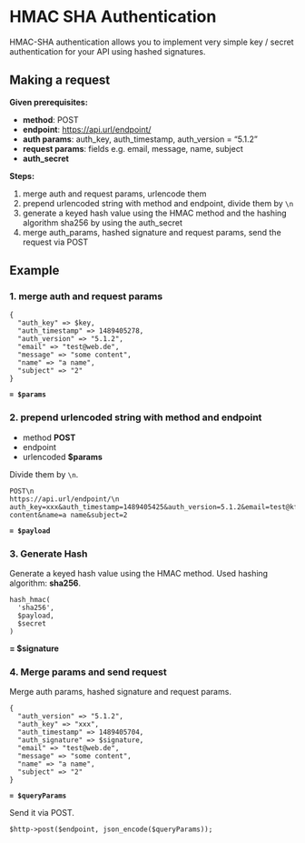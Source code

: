 # HMAC SHA Authentication

HMAC-SHA authentication allows you to implement very simple key / secret authentication for your API using hashed signatures.

## Making a request

**Given prerequisites:**

- **method**: POST
- **endpoint**: https://api.url/endpoint/
- **auth params**: auth_key, auth_timestamp, auth_version = “5.1.2”
- **request params**: fields e.g. email, message, name, subject
- **auth_secret**

**Steps:**

1. merge auth and request params, urlencode them
2. prepend urlencoded string with method and endpoint, divide them by `\n`
3. generate a keyed hash value using the HMAC method and the hashing algorithm sha256 by using the auth_secret
4. merge auth_params, hashed signature and request params, send the request via POST

## Example

### 1. merge auth and request params

```
{
  "auth_key" => $key,
  "auth_timestamp" => 1489405278,
  "auth_version" => "5.1.2",
  "email" => "test@web.de",
  "message" => "some content",
  "name" => "a name",
  "subject" => "2"
}
```

**`= $params`**

### 2. prepend urlencoded string with method and endpoint

- method **POST**
- endpoint
- urlencoded **$params**

Divide them by `\n`.

```
POST\n
https://api.url/endpoint/\n
auth_key=xxx&auth_timestamp=1489405425&auth_version=5.1.2&email=test@kfi.io&message=some content&name=a name&subject=2
```

**`= $payload`**

### 3. Generate Hash

Generate a keyed hash value using the HMAC method. Used hashing algorithm: **sha256**.

```
hash_hmac(
  'sha256',
  $payload,
  $secret
)
```

**= $signature**

### 4. Merge params and send request

Merge auth params, hashed signature and request params.

```
{ 
  "auth_version" => "5.1.2", 
  "auth_key" => "xxx", 
  "auth_timestamp" => 1489405704, 
  "auth_signature" => $signature,
  "email" => "test@web.de",
  "message" => "some content",
  "name" => "a name",
  "subject" => "2"
}
```

**`= $queryParams`**

Send it via POST.

```
$http->post($endpoint, json_encode($queryParams));
```
